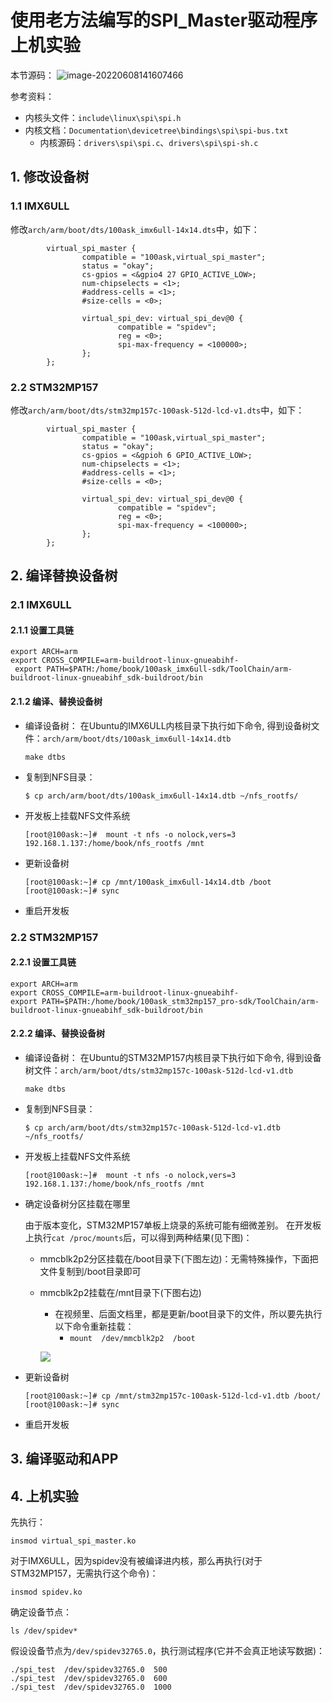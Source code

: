 # 使用老方法编写的SPI_Master驱动程序上机实验 #

本节源码：
![image-20220608141607466](pic/87_virtual_master_ok_imx6ull.png)

参考资料：

* 内核头文件：`include\linux\spi\spi.h`
* 内核文档：`Documentation\devicetree\bindings\spi\spi-bus.txt`	
  * 内核源码：`drivers\spi\spi.c`、`drivers\spi\spi-sh.c`

## 1. 修改设备树

### 1.1 IMX6ULL

修改`arch/arm/boot/dts/100ask_imx6ull-14x14.dts`中，如下：

```shell
        virtual_spi_master {
                compatible = "100ask,virtual_spi_master";
                status = "okay";
                cs-gpios = <&gpio4 27 GPIO_ACTIVE_LOW>;
                num-chipselects = <1>;
                #address-cells = <1>;
                #size-cells = <0>;

                virtual_spi_dev: virtual_spi_dev@0 {
                        compatible = "spidev";
                        reg = <0>;
                        spi-max-frequency = <100000>;
                };
        };

```





### 2.2 STM32MP157

修改`arch/arm/boot/dts/stm32mp157c-100ask-512d-lcd-v1.dts`中，如下：

```shell
        virtual_spi_master {
                compatible = "100ask,virtual_spi_master";
                status = "okay";
                cs-gpios = <&gpioh 6 GPIO_ACTIVE_LOW>;
                num-chipselects = <1>;
                #address-cells = <1>;
                #size-cells = <0>;

                virtual_spi_dev: virtual_spi_dev@0 {
                        compatible = "spidev";
                        reg = <0>;
                        spi-max-frequency = <100000>;
                };
        };
```



## 2. 编译替换设备树

### 2.1 IMX6ULL

#### 2.1.1 设置工具链

```shell
export ARCH=arm
export CROSS_COMPILE=arm-buildroot-linux-gnueabihf-
 export PATH=$PATH:/home/book/100ask_imx6ull-sdk/ToolChain/arm-buildroot-linux-gnueabihf_sdk-buildroot/bin
```


#### 2.1.2 编译、替换设备树

  * 编译设备树：
    在Ubuntu的IMX6ULL内核目录下执行如下命令,
    得到设备树文件：`arch/arm/boot/dts/100ask_imx6ull-14x14.dtb`

    ```shell
    make dtbs
    ```

  * 复制到NFS目录：

    ```shell
    $ cp arch/arm/boot/dts/100ask_imx6ull-14x14.dtb ~/nfs_rootfs/
    ```

  * 开发板上挂载NFS文件系统

    ```shell
    [root@100ask:~]#  mount -t nfs -o nolock,vers=3 192.168.1.137:/home/book/nfs_rootfs /mnt
    ```

* 更新设备树

  ```shell
  [root@100ask:~]# cp /mnt/100ask_imx6ull-14x14.dtb /boot
  [root@100ask:~]# sync
  ```

* 重启开发板



### 2.2 STM32MP157

#### 2.2.1 设置工具链

```shell
export ARCH=arm
export CROSS_COMPILE=arm-buildroot-linux-gnueabihf-
export PATH=$PATH:/home/book/100ask_stm32mp157_pro-sdk/ToolChain/arm-buildroot-linux-gnueabihf_sdk-buildroot/bin
```


#### 2.2.2 编译、替换设备树

  * 编译设备树：
    在Ubuntu的STM32MP157内核目录下执行如下命令,
    得到设备树文件：`arch/arm/boot/dts/stm32mp157c-100ask-512d-lcd-v1.dtb`

    ```shell
    make dtbs
    ```

  * 复制到NFS目录：

    ```shell
    $ cp arch/arm/boot/dts/stm32mp157c-100ask-512d-lcd-v1.dtb ~/nfs_rootfs/
    ```

  * 开发板上挂载NFS文件系统

    ```shell
    [root@100ask:~]#  mount -t nfs -o nolock,vers=3 192.168.1.137:/home/book/nfs_rootfs /mnt
    ```

* 确定设备树分区挂载在哪里

  由于版本变化，STM32MP157单板上烧录的系统可能有细微差别。
  在开发板上执行`cat /proc/mounts`后，可以得到两种结果(见下图)：

  * mmcblk2p2分区挂载在/boot目录下(下图左边)：无需特殊操作，下面把文件复制到/boot目录即可

  * mmcblk2p2挂载在/mnt目录下(下图右边)

    * 在视频里、后面文档里，都是更新/boot目录下的文件，所以要先执行以下命令重新挂载：
      * `mount  /dev/mmcblk2p2  /boot`

    ![](pic/46_boot_mount.png)

* 更新设备树

  ```shell
  [root@100ask:~]# cp /mnt/stm32mp157c-100ask-512d-lcd-v1.dtb /boot/
  [root@100ask:~]# sync
  ```

* 重启开发板



## 3. 编译驱动和APP



## 4. 上机实验

先执行：

```shell
insmod virtual_spi_master.ko
```



对于IMX6ULL，因为spidev没有被编译进内核，那么再执行(对于STM32MP157，无需执行这个命令)：

```shell
insmod spidev.ko
```



确定设备节点：

```shell
ls /dev/spidev*
```



假设设备节点为`/dev/spidev32765.0`，执行测试程序(它并不会真正地读写数据)：

```shell
./spi_test  /dev/spidev32765.0  500
./spi_test  /dev/spidev32765.0  600
./spi_test  /dev/spidev32765.0  1000
```



